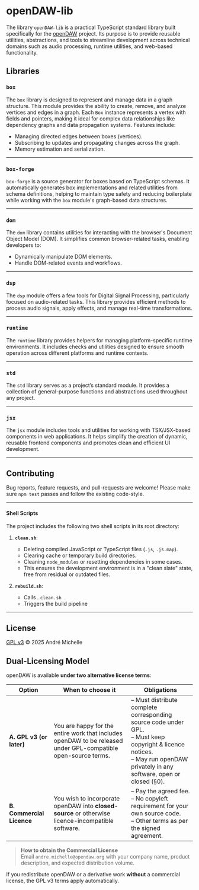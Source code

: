 # openDAW-lib

The library `openDAW-lib` is a practical TypeScript standard library built specifically for
the [openDAW](https://github.com/andremichelle/openDAW) project. Its purpose is to provide reusable utilities,
abstractions, and tools to streamline development across technical domains such as audio processing, runtime utilities,
and web-based functionality.

## Libraries

### `box`

The `box` library is designed to represent and manage data in a graph structure. This module provides the ability to
create, remove, and analyze vertices and edges in a graph. Each `Box` instance represents a vertex with fields and
pointers, making it ideal for complex data relationships like dependency graphs and data propagation systems. Features
include:

- Managing directed edges between boxes (vertices).
- Subscribing to updates and propagating changes across the graph.
- Memory estimation and serialization.

---

### `box-forge`

`box-forge` is a source generator for boxes based on TypeScript schemas. It automatically generates box implementations
and related utilities from schema definitions, helping to maintain type safety and reducing boilerplate while working
with the `box` module's graph-based data structures.

---

### `dom`

The `dom` library contains utilities for interacting with the browser's Document Object Model (DOM). It simplifies
common browser-related tasks, enabling developers to:

- Dynamically manipulate DOM elements.
- Handle DOM-related events and workflows.

---

### `dsp`

The `dsp` module offers a few tools for Digital Signal Processing, particularly focused on audio-related tasks. This library
provides efficient methods to process audio signals, apply effects, and manage real-time transformations.

---

### `runtime`

The `runtime` library provides helpers for managing platform-specific runtime environments. It includes checks and
utilities designed to ensure smooth operation across different platforms and runtime contexts.

---

### `std`

The `std` library serves as a project’s standard module. It provides a collection of general-purpose
functions and abstractions used throughout any project.

---

### `jsx`

The `jsx` module includes tools and utilities for working with TSX/JSX-based components in web applications. It helps
simplify the creation of dynamic, reusable frontend components and promotes clean and efficient UI development.

---

## Contributing

Bug reports, feature requests, and pull-requests are welcome!
Please make sure `npm test` passes and follow the existing code-style.

---

#### Shell Scripts

The project includes the following two shell scripts in its root directory:

1. **`clean.sh`**:
    - Deleting compiled JavaScript or TypeScript files (`.js`, `.js.map`).
    - Clearing cache or temporary build directories.
    - Cleaning `node_modules` or resetting dependencies in some cases.
    - This ensures the development environment is in a "clean slate" state, free from residual or outdated files.

2. **`rebuild.sh`**:
    - Calls . `clean.sh`
    - Triggers the build pipeline

---

## License

[GPL v3](https://www.gnu.org/licenses/gpl-3.0.txt) © 2025 André Michelle

## Dual-Licensing Model

openDAW is available **under two alternative license terms**:

| Option                    | When to choose it                                                                                              | Obligations                                                                                                                                                                      |
|---------------------------|----------------------------------------------------------------------------------------------------------------|----------------------------------------------------------------------------------------------------------------------------------------------------------------------------------|
| **A. GPL v3 (or later)**  | You are happy for the entire work that includes openDAW to be released under GPL-compatible open-source terms. | – Must distribute complete corresponding source code under GPL.<br>– Must keep copyright & licence notices.<br>– May run openDAW privately in any software, open or closed (§0). |
| **B. Commercial Licence** | You wish to incorporate openDAW into **closed-source** or otherwise licence-incompatible software.             | – Pay the agreed fee.<br>– No copyleft requirement for your own source code.<br>– Other terms as per the signed agreement.                                                       |

> **How to obtain the Commercial License**  
> Email `andre.michelle@opendaw.org` with your company name, product description, and expected distribution volume.

If you redistribute openDAW or a derivative work **without** a commercial license, the GPL v3 terms apply automatically.
